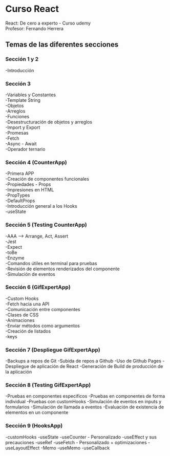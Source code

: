 # Curso React
React: De cero a experto - Curso udemy  
Profesor: Fernando Herrera

## Temas de las diferentes secciones

### Sección 1 y 2
-Introducción

### Sección 3
-Variables y Constantes  
-Template String  
-Objetos    
-Arreglos  
-Funciones  
-Desestructuración de objetos y arreglos  
-Import y Export  
-Promesas  
-Fetch  
-Async - Await  
-Operador ternario  

### Sección 4 (CounterApp)
-Primera APP  
-Creación de componentes funcionales  
-Propiedades - Props  
-Impresiones en HTML  
-PropTypes  
-DefaultProps  
-Introducción general a los Hooks  
-useState  

### Sección 5 (Testing CounterApp)
-AAA --> Arrange, Act, Assert  
-Jest  
-Expect  
-toBe  
-Enzyme  
-Comandos útiles en terminal para pruebas  
-Revisión de elementos renderizados del componente  
-Simulación de eventos  

### Sección 6 (GifExpertApp)
-Custom Hooks  
-Fetch hacia una API  
-Comunicación entre componentes  
-Clases de CSS  
-Animaciones  
-Enviar métodos como argumentos  
-Creación de listados  
-keys  

### Sección 7 (Despliegue GifExpertApp)
-Backups a repos de Git
-Subida de repos a Github
-Uso de Github Pages
-Despliegue de aplicación de React
-Generación de Build de producción de la aplicación

### Sección 8 (Testing GifExpertApp)
-Pruebas en componentes especificos
-Pruebas en componentes de forma individual
-Pruebas con customHooks
-Simulación de eventos en inputs y formularios
-Simulación de llamada a eventos
-Evaluación de existencia de elementos en un componente

### Sección 9 (HooksApp)
-customHooks
-useState
-useCounter - Personalizado
-useEffect y sus precauciones
-useRef
-useFetch - Personalizado + optimizaciones
-useLayoutEffect
-Memo
-useMemo
-useCallback